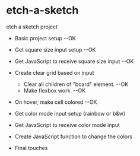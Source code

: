 # etch-a-sketch
etch a sketch project

- Basic project setup --OK
- Get square size input setup --OK
- Get JavaScript to receive square size input --OK

- Create clear grid based on input
    - Clear all children of "board" element. --OK
    - Make flexbox work. --OK

- On hover, make cell colored --OK

- Get color mode input setup (rainbow or b&w)
- Get JavaScript to receive color mode input
- Create JavaScript function to change the colors

- Final touches
